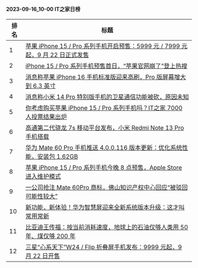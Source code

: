 #### 2023-09-16_10-00  IT之家日榜

| 排名 | 标题|
| --- | ---|
| 1 | [苹果 iPhone 15 / Pro 系列手机开启预售：5999 元 / 7999 元起，9 月 22 日正式发售](https://www.ithome.com/0/719/469.htm) |
| 2 | [iPhone 15 / Pro 系列手机预售首日，“苹果官网崩了”登上热搜](https://www.ithome.com/0/719/481.htm) |
| 3 | [消息称苹果 iPhone 16 手机标准版迎来高刷，Pro 版屏幕增大到 6.3 英寸](https://www.ithome.com/0/719/405.htm) |
| 4 | [消息称小米 14 Pro 特别版手机的卫星通信功能被砍，原因未知](https://www.ithome.com/0/719/491.htm) |
| 5 | [你考虑购买苹果 iPhone 15 / Pro 系列手机吗？IT之家 7000 人投票结果出炉](https://www.ithome.com/0/719/382.htm) |
| 6 | [高通第二代骁龙 7s 移动平台发布，小米 Redmi Note 13 Pro 手机搭载](https://www.ithome.com/0/719/386.htm) |
| 7 | [华为 Mate 60 Pro 手机推送 4.0.0.116 版本更新：优化系统性能，安装包 1.62GB](https://www.ithome.com/0/719/499.htm) |
| 8 | [苹果 iPhone 15 / Pro 系列手机今晚 8 点预售，Apple Store 进入维护模式](https://www.ithome.com/0/719/362.htm) |
| 9 | [一公司抢注 Mate 60Pro 商标，佛山知识产权中心回应“被驳回可能性较大”](https://www.ithome.com/0/719/443.htm) |
| 10 | [新功能，新体验！华为智慧屏迎来全新系统版本升级：这才叫常用常新](https://www.ithome.com/0/719/337.htm) |
| 11 | [比亚迪王传福：按当前消耗速度，地球上的石油仅够人类用 50 年、煤仅够 200 年](https://www.ithome.com/0/719/422.htm) |
| 12 | [三星“心系天下”W24 / Flip 折叠屏手机发布：9999 元起，9 月 22 日开售](https://www.ithome.com/0/719/456.htm) |
